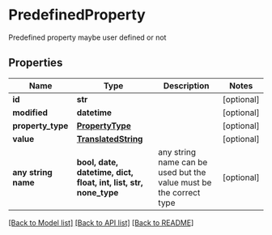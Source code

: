 # PredefinedProperty

Predefined property maybe user defined or not

## Properties
Name | Type | Description | Notes
------------ | ------------- | ------------- | -------------
**id** | **str** |  | [optional] 
**modified** | **datetime** |  | [optional] 
**property_type** | [**PropertyType**](PropertyType.md) |  | [optional] 
**value** | [**TranslatedString**](TranslatedString.md) |  | [optional] 
**any string name** | **bool, date, datetime, dict, float, int, list, str, none_type** | any string name can be used but the value must be the correct type | [optional]

[[Back to Model list]](../README.md#documentation-for-models) [[Back to API list]](../README.md#documentation-for-api-endpoints) [[Back to README]](../README.md)


